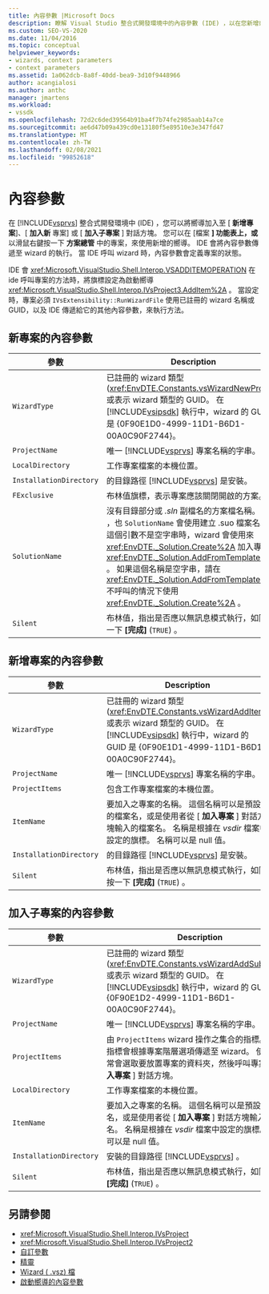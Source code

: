 ```yaml
---
title: 內容參數 |Microsoft Docs
description: 瞭解 Visual Studio 整合式開發環境中的內容參數 (IDE) ，以在您新增或執行 wizard 時定義專案的狀態。
ms.custom: SEO-VS-2020
ms.date: 11/04/2016
ms.topic: conceptual
helpviewer_keywords:
- wizards, context parameters
- context parameters
ms.assetid: 1a062dcb-8a8f-40dd-bea9-3d10f9448966
author: acangialosi
ms.author: anthc
manager: jmartens
ms.workload:
- vssdk
ms.openlocfilehash: 72d2c6ded39564b91ba4f7b74fe2985aab14a7ce
ms.sourcegitcommit: ae6d47b09a439cd0e13180f5e89510e3e347fd47
ms.translationtype: MT
ms.contentlocale: zh-TW
ms.lasthandoff: 02/08/2021
ms.locfileid: "99852618"
---
```

# <a name="context-parameters"></a>內容參數
在 [!INCLUDE[vsprvs](../../code-quality/includes/vsprvs_md.md)] 整合式開發環境中 (IDE) ，您可以將嚮導加入至 [ **新增專案**]、[ **加入新** 專案] 或 [ **加入子專案** ] 對話方塊。 您可以在 [檔案 **] 功能表上，或** 以滑鼠右鍵按一下 **方案總管** 中的專案，來使用新增的嚮導。 IDE 會將內容參數傳遞至 wizard 的執行。 當 IDE 呼叫 wizard 時，內容參數會定義專案的狀態。

 IDE 會 <xref:Microsoft.VisualStudio.Shell.Interop.VSADDITEMOPERATION> 在 ide 呼叫專案的方法時，將旗標設定為啟動嚮導 <xref:Microsoft.VisualStudio.Shell.Interop.IVsProject3.AddItem%2A> 。 當設定時，專案必須 `IVsExtensibility::RunWizardFile` 使用已註冊的 wizard 名稱或 GUID，以及 IDE 傳遞給它的其他內容參數，來執行方法。

## <a name="context-parameters-for-new-project"></a>新專案的內容參數

| 參數 | Description |
|-------------------------| - |
| `WizardType` | 已註冊的 wizard 類型 (<xref:EnvDTE.Constants.vsWizardNewProject>) 或表示 wizard 類型的 GUID。 在 [!INCLUDE[vsipsdk](../../extensibility/includes/vsipsdk_md.md)] 執行中，wizard 的 GUID 是 {0F90E1D0-4999-11D1-B6D1-00A0C90F2744}。 |
| `ProjectName` | 唯一 [!INCLUDE[vsprvs](../../code-quality/includes/vsprvs_md.md)] 專案名稱的字串。 |
| `LocalDirectory` | 工作專案檔案的本機位置。 |
| `InstallationDirectory` | 的目錄路徑 [!INCLUDE[vsprvs](../../code-quality/includes/vsprvs_md.md)] 是安裝。 |
| `FExclusive` | 布林值旗標，表示專案應該關閉開啟的方案。 |
| `SolutionName` | 沒有目錄部分或 *.sln* 副檔名的方案檔名稱。 此外 ，也 `SolutionName` 會使用建立 .suo 檔案名。 當這個引數不是空字串時，wizard 會使用來 <xref:EnvDTE._Solution.Create%2A> 加入專案 <xref:EnvDTE._Solution.AddFromTemplate%2A> 。 如果這個名稱是空字串，請在 <xref:EnvDTE._Solution.AddFromTemplate%2A> 不呼叫的情況下使用 <xref:EnvDTE._Solution.Create%2A> 。 |
| `Silent` | 布林值，指出是否應以無訊息模式執行，如同按一下 **[完成]** (`TRUE`) 。 |

## <a name="context-parameters-for-add-new-item"></a>新增專案的內容參數

| 參數 | Description |
|-------------------------| - |
| `WizardType` | 已註冊的 wizard 類型 (<xref:EnvDTE.Constants.vsWizardAddItem>) 或表示 wizard 類型的 GUID。 在 [!INCLUDE[vsipsdk](../../extensibility/includes/vsipsdk_md.md)] 執行中，wizard 的 GUID 是 {0F90E1D1-4999-11D1-B6D1-00A0C90F2744}。 |
| `ProjectName` | 唯一 [!INCLUDE[vsprvs](../../code-quality/includes/vsprvs_md.md)] 專案名稱的字串。 |
| `ProjectItems` | 包含工作專案檔案的本機位置。 |
| `ItemName` | 要加入之專案的名稱。 這個名稱可以是預設的檔案名，或是使用者從 [ **加入專案** ] 對話方塊輸入的檔案名。 名稱是根據在 *vsdir* 檔案中設定的旗標。 名稱可以是 null 值。 |
| `InstallationDirectory` | 的目錄路徑 [!INCLUDE[vsprvs](../../code-quality/includes/vsprvs_md.md)] 是安裝。 |
| `Silent` | 布林值，指出是否應以無訊息模式執行，如同按一下 **[完成]** (`TRUE`) 。 |

## <a name="context-parameters-for-add-sub-project"></a>加入子專案的內容參數

| 參數 | Description |
|-------------------------| - |
| `WizardType` | 已註冊的 wizard 類型 (<xref:EnvDTE.Constants.vsWizardAddSubProject>) 或表示 wizard 類型的 GUID。 在 [!INCLUDE[vsipsdk](../../extensibility/includes/vsipsdk_md.md)] 執行中，wizard 的 GUID 是 {0F90E1D2-4999-11D1-B6D1-00A0C90F2744}。 |
| `ProjectName` | 唯一 [!INCLUDE[vsprvs](../../code-quality/includes/vsprvs_md.md)] 專案名稱的字串。 |
| `ProjectItems` | 由 `ProjectItems` wizard 操作之集合的指標。 這個指標會根據專案階層選項傳遞至 wizard。 使用者通常會選取要放置專案的資料夾，然後呼叫專案的 [ **加入專案** ] 對話方塊。 |
| `LocalDirectory` | 工作專案檔案的本機位置。 |
| `ItemName` | 要加入之專案的名稱。 這個名稱可以是預設的檔案名，或是使用者從 [ **加入專案** ] 對話方塊輸入的檔案名。 名稱是根據在 *vsdir* 檔案中設定的旗標。 名稱可以是 null 值。 |
| `InstallationDirectory` | 安裝的目錄路徑 [!INCLUDE[vsprvs](../../code-quality/includes/vsprvs_md.md)] 。 |
| `Silent` | 布林值，指出是否應以無訊息模式執行，如同按一下 **[完成]** (`TRUE`) 。 |

## <a name="see-also"></a>另請參閱
- <xref:Microsoft.VisualStudio.Shell.Interop.IVsProject>
- <xref:Microsoft.VisualStudio.Shell.Interop.IVsProject2>
- [自訂參數](../../extensibility/internals/custom-parameters.md)
- [精靈](../../extensibility/internals/wizards.md)
- [Wizard ( .vsz) 檔](../../extensibility/internals/wizard-dot-vsz-file.md)
- [啟動嚮導的內容參數](/previous-versions/tz690efs(v=vs.140))